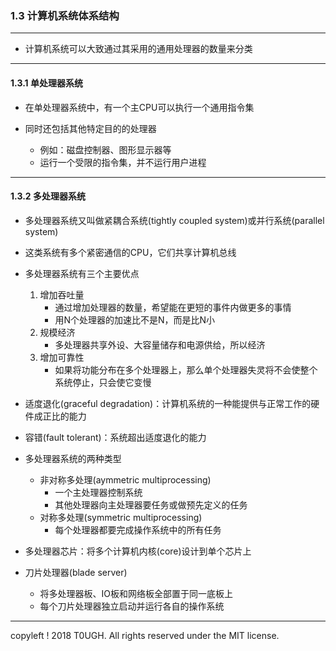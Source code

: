 ### 1.3 计算机系统体系结构
---
- 计算机系统可以大致通过其采用的通用处理器的数量来分类
---
#### 1.3.1 单处理器系统

- 在单处理器系统中，有一个主CPU可以执行一个通用指令集

- 同时还包括其他特定目的的处理器
    - 例如：磁盘控制器、图形显示器等
    - 运行一个受限的指令集，并不运行用户进程
---
#### 1.3.2 多处理器系统

- 多处理器系统又叫做紧耦合系统(tightly coupled system)或并行系统(parallel system)

- 这类系统有多个紧密通信的CPU，它们共享计算机总线

- 多处理器系统有三个主要优点
    1. 增加吞吐量
        - 通过增加处理器的数量，希望能在更短的事件内做更多的事情
        - 用N个处理器的加速比不是N，而是比N小
    2. 规模经济
        - 多处理器共享外设、大容量储存和电源供给，所以经济
    3. 增加可靠性
        - 如果将功能分布在多个处理器上，那么单个处理器失灵将不会使整个系统停止，只会使它变慢

- 适度退化(graceful degradation)：计算机系统的一种能提供与正常工作的硬件成正比的能力

- 容错(fault tolerant)：系统超出适度退化的能力

- 多处理器系统的两种类型
    - 非对称多处理(aymmetric multiprocessing)
        - 一个主处理器控制系统
        - 其他处理器向主处理器要任务或做预先定义的任务
    - 对称多处理(symmetric multiprocessing)
        - 每个处理器都要完成操作系统中的所有任务

- 多处理器芯片：将多个计算机内核(core)设计到单个芯片上

- 刀片处理器(blade server)
    - 将多处理器板、IO板和网络板全部置于同一底板上
    - 每个刀片处理器独立启动并运行各自的操作系统
---
copyleft ! 2018 T0UGH. All rights reserved under the MIT license.